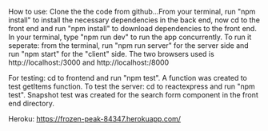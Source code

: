 How to use: Clone the the code from github...From your terminal, run "npm install" to install the necessary dependencies in the back end, now cd to the front end and run "npm install" to download dependencies to the front end. In your terminal, type "npm run dev" to run the app concurrently. To run it seperate: from the terminal, run "npm run server" for the server side and run "npm start" for the "client" side. The two browsers used is http://localhost:/3000 and http://localhost:/8000

For testing: cd to frontend and run "npm test". A function was created to test getItems function. To test the server: cd to reactexpress and run "npm test". Snapshot test was created for the search form component in the front end directory.

Heroku:
https://frozen-peak-84347.herokuapp.com/
